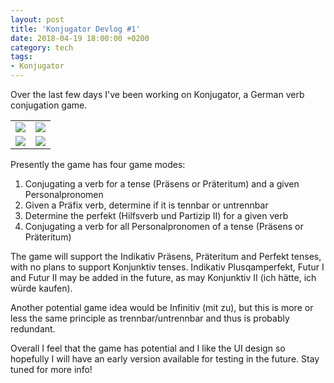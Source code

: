 ```yaml
---
layout: post
title: 'Konjugator Devlog #1'
date: 2018-04-19 18:00:00 +0200
category: tech
tags:
- Konjugator
---
```


Over the last few days I've been working on Konjugator, a German verb conjugation game.

<table cellspacing="0" cellpadding="0">
  <tr>
    <td><img src="{{site.baseurl}}/assets/images/posts/2018/18-04-19/01.png" style="width:50% height:50%"></td>
    <td><img src="{{site.baseurl}}/assets/images/posts/2018/18-04-19/02.png" style="width:50% height:50%"></td>
  </tr>
  <tr>
    <td><img src="{{site.baseurl}}/assets/images/posts/2018/18-04-19/03.png" style="width:50% height:50%"></td>
    <td><img src="{{site.baseurl}}/assets/images/posts/2018/18-04-19/04.png" style="width:50% height:50%"></td>
  </tr>
</table>
<p></p>

Presently the game has four game modes:
1. Conjugating a verb for a tense (Präsens or Präteritum) and a given Personalpronomen
2. Given a Präfix verb, determine if it is tennbar or untrennbar
3. Determine the perfekt (Hilfsverb und Partizip II) for a given verb
4. Conjugating a verb for all Personalpronomen of a tense (Präsens or Präteritum)

The game will support the Indikativ Präsens, Präteritum and Perfekt tenses, with no plans to support Konjunktiv tenses. Indikativ Plusqamperfekt, Futur I and Futur II may be added in the future, as may Konjunktiv II (ich hätte, ich würde kaufen).

Another potential game idea would be Infinitiv (mit zu), but this is more or less the same principle as trennbar/untrennbar and thus is probably redundant.

Overall I feel that the game has potential and I like the UI design so hopefully I will have an early version available for testing in the future. Stay tuned for more info!
